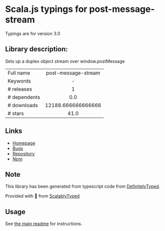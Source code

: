 
# Scala.js typings for post-message-stream

Typings are for version 3.0

## Library description:
Sets up a duplex object stream over window.postMessage

|                    |                 |
| ------------------ | :-------------: |
| Full name          | post-message-stream |
| Keywords           | - |
| # releases         | 1 |
| # dependents       | 0.0 |
| # downloads        | 12188.666666666666 |
| # stars            | 41.0 |

## Links
- [Homepage](https://github.com/kumavis/post-message-stream#readme)
- [Bugs](https://github.com/kumavis/post-message-stream/issues)
- [Repository](https://github.com/kumavis/post-message-stream)
- [Npm](https://www.npmjs.com/package/post-message-stream)
    


## Note
This library has been generated from typescript code from [DefinitelyTyped](https://definitelytyped.org).

Provided with :purple_heart: from [ScalablyTyped](https://github.com/oyvindberg/ScalablyTyped)

## Usage
See [the main readme](../../readme.md) for instructions.


